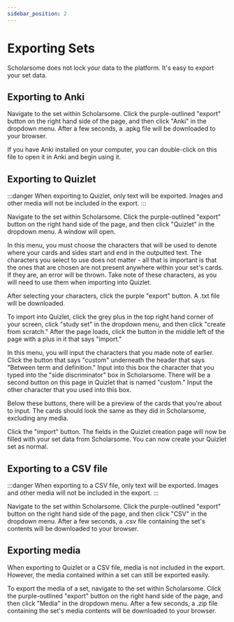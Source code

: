 ```yaml
---
sidebar_position: 2
---
```


# Exporting Sets

Scholarsome does not lock your data to the platform. It's easy to export your set data.

## Exporting to Anki

Navigate to the set within Scholarsome. Click the purple-outlined "export" button on the right hand side of the page, and then click "Anki" in the dropdown menu. After a few seconds, a .apkg file will be downloaded to your browser.

If you have Anki installed on your computer, you can double-click on this file to open it in Anki and begin using it.

## Exporting to Quizlet

:::danger
When exporting to Quizlet, only text will be exported. Images and other media will not be included in the export.
:::

Navigate to the set within Scholarsome. Click the purple-outlined "export" button on the right hand side of the page, and then click "Quizlet" in the dropdown menu. A window will open.

In this menu, you must choose the characters that will be used to denote where your cards and sides start and end in the outputted text. The characters you select to use does not matter - all that is important is that the ones that are chosen are not present anywhere within your set's cards. If they are, an error will be thrown. Take note of these characters, as you will need to use them when importing into Quizlet.

After selecting your characters, click the purple "export" button. A .txt file will be downloaded.

To import into Quizlet, click the grey plus in the top right hand corner of your screen, click "study set" in the dropdown menu, and then click "create from scratch." After the page loads, click the button in the middle left of the page with a plus in it that says "import."

In this menu, you will input the characters that you made note of earlier. Click the button that says "custom" underneath the header that says "Between term and definition." Input into this box the character that you typed into the "side discriminator" box in Scholarsome. There will be a second button on this page in Quizlet that is named "custom." Input the other character that you used into this box.

Below these buttons, there will be a preview of the cards that you're about to input. The cards should look the same as they did in Scholarsome, excluding any media.

Click the "import" button. The fields in the Quizlet creation page will now be filled with your set data from Scholarsome. You can now create your Quizlet set as normal.

## Exporting to a CSV file

:::danger
When exporting to a CSV file, only text will be exported. Images and other media will not be included in the export.
:::

Navigate to the set within Scholarsome. Click the purple-outlined "export" button on the right hand side of the page, and then click "CSV" in the dropdown menu. After a few seconds, a .csv file containing the set's contents will be downloaded to your browser.

## Exporting media

When exporting to Quizlet or a CSV file, media is not included in the export. However, the media contained within a set can still be exported easily.

To export the media of a set, navigate to the set within Scholarsome. Click the purple-outlined "export" button on the right hand side of the page, and then click "Media" in the dropdown menu. After a few seconds, a .zip file containing the set's media contents will be downloaded to your browser.
